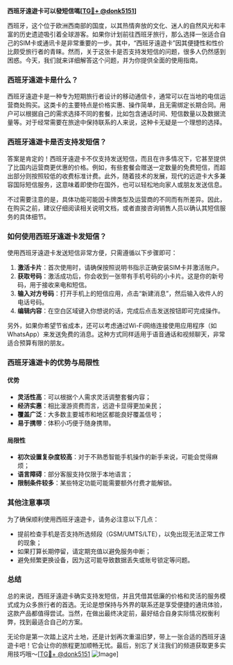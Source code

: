 **西班牙遠遊卡可以發短信嗎[[TG💪+ @donk5151](https://t.me/s/donk5151)]**

西班牙，这个位于欧洲西南部的国度，以其热情奔放的文化、迷人的自然风光和丰富的历史遗迹吸引着全球游客。如果你计划前往西班牙旅行，那么选择一张适合自己的SIM卡或通讯卡是非常重要的一步。其中，“西班牙遠遊卡”因其便捷性和性价比颇受旅行者的青睐。然而，关于这张卡是否支持发短信的问题，很多人仍然感到困惑。今天，我们就来详细解答这个问题，并为你提供全面的使用指南。

### **西班牙遠遊卡是什么？**

西班牙遠遊卡是一种专为短期旅行者设计的移动通信卡，通常可以在当地的电信运营商处购买。这类卡的主要特点是价格实惠、操作简单，且无需绑定长期合同。用户可以根据自己的需求选择不同的套餐，比如包含通话时间、短信数量以及数据流量等。对于经常需要在旅途中保持联系的人来说，这种卡无疑是一个理想的选择。

### **西班牙遠遊卡是否支持发短信？**

答案是肯定的！西班牙遠遊卡不仅支持发送短信，而且在许多情况下，它甚至提供了比国内运营商更优惠的价格。例如，有些套餐会赠送一定数量的免费短信，而超出部分则按照较低的收费标准计费。此外，随着技术的发展，现代的远遊卡大多兼容国际短信服务，这意味着即使你在国外，也可以轻松地向家人或朋友发送信息。

不过需要注意的是，具体功能可能因卡牌类型及运营商的不同而有所差异。因此，在购买之前，建议仔细阅读相关说明文档，或者直接咨询销售人员以确认其短信服务的具体细节。

### **如何使用西班牙遠遊卡发短信？**

使用西班牙遠遊卡发送短信非常方便，只需遵循以下步骤即可：

1. **激活卡片**：首次使用时，请确保按照说明书指示正确安装SIM卡并激活账户。
2. **获取号码**：激活成功后，你会收到一张带有手机号码的小卡片。这是你的新号码，用于接收来电和短信。
3. **输入对方号码**：打开手机上的短信应用，点击“新建消息”，然后输入收件人的电话号码。
4. **编辑内容**：在空白区域键入你想说的话，完成后点击发送按钮即可完成操作。

另外，如果你希望节省成本，还可以考虑通过Wi-Fi网络连接使用应用程序（如WhatsApp）来发送免费的消息。这种方式同样适用于语音通话和视频聊天，非常适合预算有限的朋友。

### **西班牙遠遊卡的优势与局限性**

#### **优势**
- **灵活性高**：可以根据个人需求灵活调整套餐内容；
- **经济实惠**：相比漫游资费而言，远遊卡显得更加亲民；
- **覆盖广泛**：大多数主要城市和地区都能良好覆盖信号；
- **易于携带**：体积小巧便于随身携带。

#### **局限性**
- **初次设置复杂度较高**：对于不熟悉智能手机操作的新手来说，可能会觉得麻烦；
- **语言障碍**：部分客服支持仅限于本地语言；
- **限制条件较多**：某些特定功能可能需要额外付费才能解锁。

### **其他注意事项**

为了确保顺利使用西班牙遠遊卡，请务必注意以下几点：
- 提前检查手机是否支持所选频段（GSM/UMTS/LTE），以免出现无法正常工作的现象；
- 如果打算长期停留，请定期充值以避免服务中断；
- 避免频繁更换设备，因为这可能导致数据丢失或账号锁定等问题。

### **总结**

总的来说，西班牙遠遊卡确实支持发短信，并且凭借其低廉的价格和灵活的服务模式成为众多旅行者的首选。无论是想保持与外界的联系还是享受便捷的通讯体验，这款产品都值得尝试。当然，在做出最终决定前，最好结合自身实际情况权衡利弊，找到最适合自己的方案。

无论你是第一次踏上这片土地，还是计划再次重温旧梦，带上一张合适的西班牙遠遊卡吧！它会让你的旅程更加顺畅无忧。最后，别忘了关注我们的频道获取更多实用技巧哦～[[TG💪+ @donk5151](https://t.me/s/donk5151) ![Image](https://i.postimg.cc/rwNCRYN7/Snipaste-2025-04-30-17-27-05.png)]